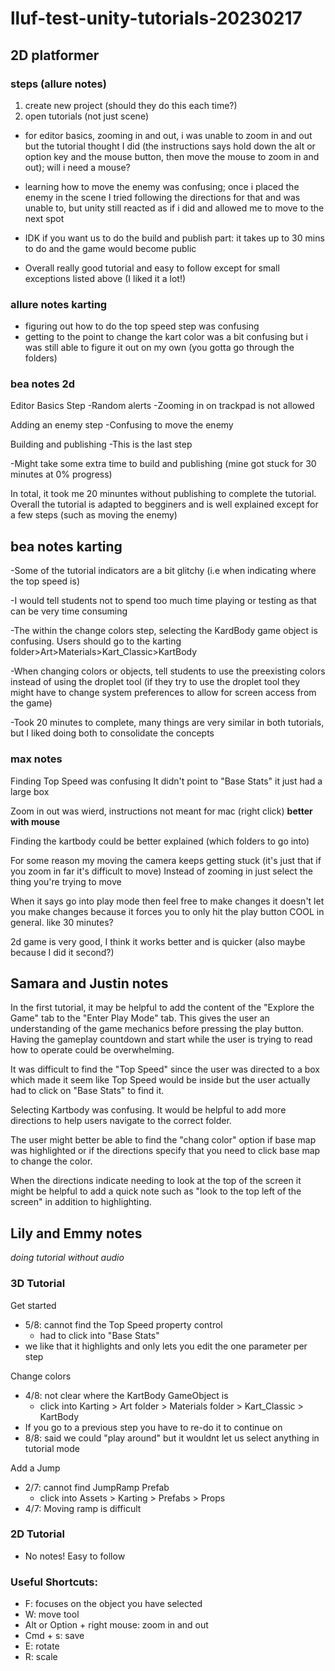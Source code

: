 # lluf-test-unity-tutorials-20230217

## 2D platformer

### steps (allure notes)

1. create new project (should they do this each time?) 
2. open tutorials (not just scene)

- for editor basics, zooming in and out, i was unable to zoom in and out but the tutorial thought I did (the instructions says hold down the alt or option key and the mouse button, then move the mouse to zoom in and out); will i need a mouse?

- learning how to move the enemy was confusing; once i placed the enemy in the scene I tried following the directions for that and was unable to, but unity still reacted as if i did and allowed me to move to the next spot 

- IDK if you want us to do the build and publish part: it takes up to 30 mins to do and the game would become public

- Overall really good tutorial and easy to follow except for small exceptions listed above (I liked it a lot!)

### allure notes karting 
- figuring out how to do the top speed step was confusing
- getting to the point to change the kart color was a bit confusing but i was still able to figure it out on my own (you gotta go through the folders)



### bea notes 2d

Editor Basics Step
-Random alerts
-Zooming in on trackpad is not allowed

Adding an enemy step
-Confusing to move the enemy

Building and publishing
-This is the last step

-Might take some extra time to build and publishing (mine got stuck for 30 minutes at 0% progress)

In total, it took me 20 minuntes without publishing to complete the tutorial. Overall the tutorial is adapted to begginers and is well explained except for a few steps (such as moving the enemy)

## bea notes karting

-Some of the tutorial indicators are a bit glitchy (i.e when indicating where the top speed is)

-I would tell students not to spend too much time playing or testing as that can be very time consuming

-The within the change colors step, selecting the KardBody game object is confusing. Users should go to the karting folder>Art>Materials>Kart_Classic>KartBody

-When changing colors or objects, tell students to use the preexisting colors instead of using the droplet tool (if they try to use the droplet tool they might have to change system preferences to allow for screen access from the game)


-Took 20 minutes to complete, many things are very similar in both tutorials, but I liked doing both to consolidate the concepts








### max notes
Finding Top Speed was confusing
It didn't point to "Base Stats" it just had a large box

Zoom in out was wierd, instructions not meant for mac (right click) **better with mouse**

Finding the kartbody could be better explained (which folders to go into)

For some reason my moving the camera keeps getting stuck (it's just that if you zoom in far it's difficult to move)
Instead of zooming in just select the thing you're trying to move

When it says go into play mode then feel free to make changes it doesn't let you make changes because it forces you to only hit the play button
COOL in general. like 30 minutes?

2d game is very good, I think it works better and is quicker (also maybe because I did it second?)


## Samara and Justin notes
In the first tutorial, it may be helpful to add the content of the "Explore the Game" tab to the "Enter Play Mode" tab. This gives the user an understanding of the game mechanics before pressing the play button. Having the gameplay countdown and start while the user is trying to read how to operate could be overwhelming.

It was difficult to find the "Top Speed" since the user was directed to a box which made it seem like Top Speed would be inside but the user actually had to click on "Base Stats" to find it.

Selecting Kartbody was confusing. It would be helpful to add more directions to help users navigate to the correct folder.

The user might better be able to find the "chang color" option if base map was highlighted or if the directions specify that you need to click base map to change the color.

When the directions indicate needing to look at the top of the screen it might be helpful to add a quick note such as "look to the top left of the screen" in addition to highlighting.


## Lily and Emmy notes
*doing tutorial without audio*

### 3D Tutorial

Get started 
- 5/8: cannot find the Top Speed property control
    - had to click into "Base Stats"
- we like that it highlights and only lets you edit the one parameter per step

Change colors 
- 4/8: not clear where the KartBody GameObject is
    - click into Karting > Art folder > Materials folder > Kart_Classic > KartBody
- If you go to a previous step you have to re-do it to continue on
- 8/8: said we could "play around" but it wouldnt let us select anything in tutorial mode

Add a Jump
- 2/7: cannot find JumpRamp Prefab
    - click into Assets > Karting > Prefabs > Props
- 4/7: Moving ramp is difficult

### 2D Tutorial
- No notes! Easy to follow


### Useful Shortcuts:
- F: focuses on the object you have selected
- W: move tool
- Alt or Option + right mouse: zoom in and out
- Cmd + s: save
- E: rotate
- R: scale






